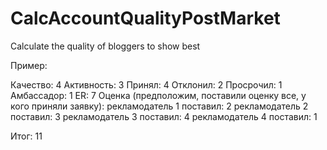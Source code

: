 # CalcAccountQualityPostMarket
Calculate the quality of bloggers to show best

Пример:

Качество: 4
Активность: 3
Принял: 4
Отклонил: 2
Просрочил: 1
Амбассадор: 1
ER: 7
Оценка (предположим, поставили оценку все, у кого приняли заявку):
рекламодатель 1 поставил: 2
рекламодатель 2 поставил: 3
рекламодатель 3 поставил: 4
рекламодатель 4 поставил: 1

Итог: 11
